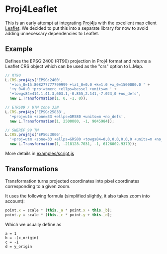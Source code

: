 # Proj4Leaflet

This is an early attempt at integrating [Proj4js](http://proj4js.org/) with the excellent map client [Leaflet](http://leaflet.cloudmade.com). We decided to put this into a separate library for now to avoid adding unnecessary dependencies to Leaflet.

## Example
Defines the EPSG:2400 (RT90) projection in Proj4 format and returns a Leaflet CRS object which can be used as the "crs" option to L.Map.

```javascript
// RT90
L.CRS.proj4js('EPSG:2400',
  '+lon_0=15.808277777799999 +lat_0=0.0 +k=1.0 +x_0=1500000.0 ' +
  '+y_0=0.0 +proj=tmerc +ellps=bessel +units=m ' +
  '+towgs84=414.1,41.3,603.1,-0.855,2.141,-7.023,0 +no_defs', 
  new L.Transformation(1, 0, -1, 0));

// ETRS89 / UTM zone 33N
L.CRS.proj4js('EPSG:25833', 
  '+proj=utm +zone=33 +ellps=GRS80 +units=m +no_defs', 
  new L.Transformation(1, 2500000, -1, 9045984));

// SWEREF 99 TM
L.CRS.proj4js('EPSG:3006', 
  '+proj=utm +zone=33 +ellps=GRS80 +towgs84=0,0,0,0,0,0,0 +units=m +no_defs',
  new L.Transformation(1, -218128.7031, -1, 6126002.9379));
```

More details in [examples/script.js](https://github.com/kartena/Proj4Leaflet/blob/master/examples/script.js)

## Transformations
Transformation turns projected coordinates into pixel coordinates corresponding to a given zoom. 

It uses the following formula (simplified slightly, it also takes zoom into account): 

```javascript
point.x = scale * (this._a * point.x + this._b);                            
point.y = scale * (this._c * point.y + this._d);     
```

Which we usually define as  

```
a = 1 
b = -(x_origin)
c = -1
d = y_origin
```

